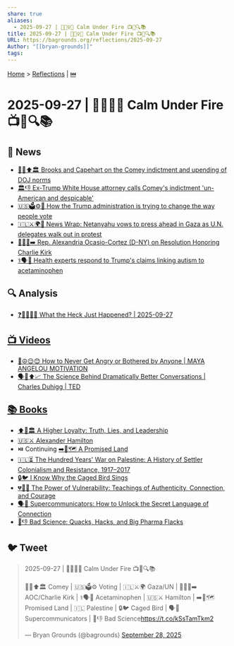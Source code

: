 ```yaml
---
share: true
aliases:
  - 2025-09-27 | 🧘🏼‍♀️🔥 Calm Under Fire 📺📰🔍📚
title: 2025-09-27 | 🧘🏼‍♀️🔥 Calm Under Fire 📺📰🔍📚
URL: https://bagrounds.org/reflections/2025-09-27
Author: "[[bryan-grounds]]"
tags:
---
```

[Home](../index.md) > [Reflections](./index.md) | [⏮️](./2025-09-26.md)  
# 2025-09-27 | 🧘🏼‍♀️🔥 Calm Under Fire 📺📰🔍📚  
## 📰 News  
- [👨‍⚖️⬆️🏛️ Brooks and Capehart on the Comey indictment and upending of DOJ norms](../videos/brooks-and-capehart-on-the-comey-indictment-and-upending-of-doj-norms.md)  
- [🏛️👎 Ex-Trump White House attorney calls Comey's indictment 'un-American and despicable'](../videos/ex-trump-white-house-attorney-calls-comeys-indictment-un-american-and-despicable.md)  
- [🇺🇸🗳️⚙️🤔 How the Trump administration is trying to change the way people vote](../videos/how-the-trump-administration-is-trying-to-change-the-way-people-vote.md)  
- [🇮🇱⚔️🌍🚶 News Wrap: Netanyahu vows to press ahead in Gaza as U.N. delegates walk out in protest](../videos/news-wrap-netanyahu-vows-to-press-ahead-in-gaza-as-un-delegates-walk-out-in-protest.md)  
- [👩‍⚖️📜➡️ Rep. Alexandria Ocasio-Cortez (D-NY) on Resolution Honoring Charlie Kirk](../videos/rep-alexandria-ocasio-cortez-d-ny-on-resolution-honoring-charlie-kirk.md)  
- [⚕️🗣️💊 Health experts respond to Trump's claims linking autism to acetaminophen](../videos/health-experts-respond-to-trumps-claims-linking-autism-to-acetaminophen.md)  
  
## 🔍 Analysis  
- [❓🤯😵‍💫🤷 What the Heck Just Happened? | 2025-09-27](../videos/what-the-heck-just-happened-2025-09-27.md)  
  
## [📺 Videos](../videos/index.md)  
- [🧘☮️😌😊 How to Never Get Angry or Bothered by Anyone | MAYA ANGELOU MOTIVATION](../videos/how-to-never-get-angry-or-bothered-by-anyone-maya-angelou-motivation.md)  
- [🗣️🧠⬆️📈 The Science Behind Dramatically Better Conversations | Charles Duhigg | TED](../videos/the-science-behind-dramatically-better-conversations-charles-duhigg-ted.md)  
  
## [📚 Books](../books/index.md)  
- [⬆️🤥🏛️ A Higher Loyalty: Truth, Lies, and Leadership](../books/a-higher-loyalty-truth-lies-and-leadership.md)  
- [🇺🇸⚔️ Alexander Hamilton](../books/alexander-hamilton.md)  
- ⏯️ Continuing [➡️🌟🗺️ A Promised Land](../books/a-promised-land.md)  
- [🇮🇱⏳ The Hundred Years' War on Palestine: A History of Settler Colonialism and Resistance, 1917–2017](../books/the-hundred-years-war-on-palestine-a-history-of-settler-colonialism-and-resistance-1917-2017.md)  
- [🔒🐦 I Know Why the Caged Bird Sings](../books/i-know-why-the-caged-bird-sings.md)  
- [💔💪🔗 The Power of Vulnerability: Teachings of Authenticity, Connection, and Courage](../books/the-power-of-vulnerability-teachings-of-authenticity-connection-and-courage.md)  
- [🗣️🔗 Supercommunicators: How to Unlock the Secret Language of Connection](../books/supercommunicators-how-to-unlock-the-secret-language-of-connection.md)  
- [🧪👎 Bad Science: Quacks, Hacks, and Big Pharma Flacks](../books/bad-science-quacks-hacks-and-big-pharma-flacks.md)  
  
## 🐦 Tweet  
<blockquote class="twitter-tweet" data-theme="dark"><p lang="en" dir="ltr">2025-09-27 | 🧘🏼‍♀️🔥 Calm Under Fire 📺📰🔍📚<br><br>👨‍⚖️⬆️🏛️ Comey | 🇺🇸🗳️⚙️ Voting | 🇮🇱⚔️🌍 Gaza/UN | 👩‍⚖️📜➡️ AOC/Charlie Kirk | ⚕️🗣️💊 Acetaminophen | 🇺🇸⚔️ Hamilton | ➡️🌟🗺️ Promised Land | 🇮🇱 Palestine | 🔒🐦 Caged Bird | 🗣️🔗 Supercommunicators | 🧪👎 Bad Science<a href="https://t.co/kSsTamTkm2">https://t.co/kSsTamTkm2</a></p>&mdash; Bryan Grounds (@bagrounds) <a href="https://twitter.com/bagrounds/status/1972324348615885026?ref_src=twsrc%5Etfw">September 28, 2025</a></blockquote> <script async src="https://platform.twitter.com/widgets.js" charset="utf-8"></script>